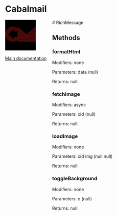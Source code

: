# Cabalmail
<div style="width: 10em; float:left; height: 100%; padding-right: 1em;"><img src="/docs/logo.png" width="100" />
<p><a href="/README.md">Main documentation</a></p>
</div><div style="padding-left: 11em;">
# RichMessage


## Methods
### formatHtml
Modifiers: none

Parameters: data (null)

Returns: null

### fetchImage
Modifiers: async

Parameters: cid (null)

Returns: null

### loadImage
Modifiers: none

Parameters: cid
img (null
null)

Returns: null

### toggleBackground
Modifiers: none

Parameters: e (null)

Returns: null

</div>
